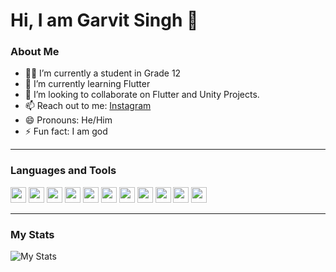 # Hi, I am Garvit Singh 👋

### About Me

- 👨‍🎓 I’m currently a student in Grade 12
- 🌱 I’m currently learning Flutter
- 👯 I’m looking to collaborate on Flutter and Unity Projects.
- 📫 Reach out to me: [Instagram](https://www.instagram.com/g_minor_/)
- 😄 Pronouns: He/Him
- ⚡ Fun fact: I am god

<hr>

### Languages and Tools

<code><img height="25" src="https://cdn.discordapp.com/attachments/754589249289977977/811939467375673355/csharp.png"></code>
<code><img height="25" src="https://cdn.discordapp.com/attachments/754589249289977977/811939469514637312/python.png"></code>
<code><img height="25" src="https://cdn.discordapp.com/attachments/754589249289977977/811939460270522368/dart.png"></code>
<code><img height="25" src="https://cdn.discordapp.com/attachments/754589249289977977/811939454998020116/arduino.png"></code>
<code><img height="25" src="https://cdn.discordapp.com/attachments/754589249289977977/811939505383669780/unity.png"></code>
<code><img height="25" src="https://cdn.discordapp.com/attachments/754589249289977977/811939456117768212/blender.png"></code>
<code><img height="25" src="https://cdn.discordapp.com/attachments/754589249289977977/811939470970322954/tensorflow.png"></code>
<code><img height="25" src="https://cdn.discordapp.com/attachments/754589249289977977/811939461016846386/flutter.png"></code>
<code><img height="25" src="https://cdn.discordapp.com/attachments/754589249289977977/811939463453999134/git.png"></code>
<code><img height="25" src="https://cdn.discordapp.com/attachments/754589249289977977/811939466516103168/github.png"></code>
<code><img height="25" src="https://cdn.discordapp.com/attachments/754589249289977977/811939468910133318/p5js.png"></code>

<hr>

### My Stats

![My Stats](https://github-readme-stats.vercel.app/api?username=GarvitSinghh&show_icons=true&hide_border=true&theme=radical)
